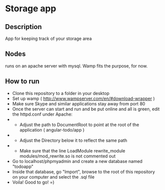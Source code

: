 Storage app
============

Description
----------------------------------
App for keeping track of your storage area


Nodes
----------------------------------
runs on an apache server with mysql. Wamp fits the purpose, for now.


How to run
----------------------------------
- Clone this repository to a folder in your desktop
- Set up wamp ( http://www.wampserver.com/en/#download-wrapper )
- Make sure Skype and similar applications stay away from port 80
- Once the server can start and run and be put online and all is green, edit the httpd.conf under Apache:
- - Adjust the path to DocumentRoot to point at the root of the application ( angular-todo/app )
- - Adjust the Directory below it to reflect the same path
- - Make sure that the line LoadModule rewrite_module modules/mod_rewrite.so is not commented out
- Go to localhost/phpmyadmin and create a new database named "todoapp"
- Inside that database, go "Import", browse to the root of this repository on your computer and select the .sql file
- Voila! Good to go! =)
